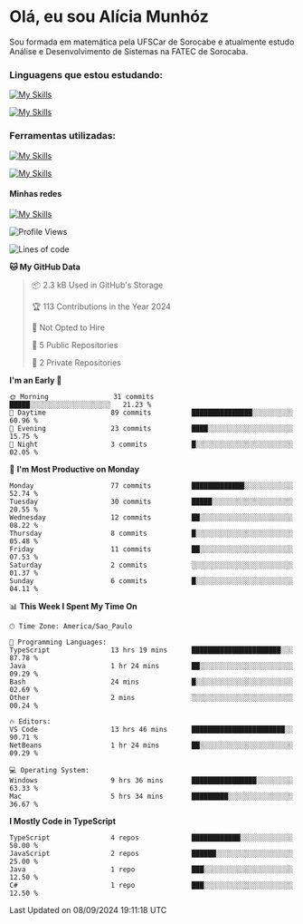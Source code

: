# Olá, eu sou Alícia Munhóz

<p>Sou formada em matemática pela UFSCar de Sorocabe e atualmente estudo Análise e Desenvolvimento de Sistemas na FATEC de Sorocaba.</p>

### Linguagens que estou estudando:

[![My Skills](https://skillicons.dev/icons?i=js,ts,html,css)](https://skillicons.dev)


[![My Skills](https://skillicons.dev/icons?i=nodejs,java,py,latex)](https://skillicons.dev)

### Ferramentas utilizadas:

[![My Skills](https://skillicons.dev/icons?i=vscode,discord,figma,git)](https://skillicons.dev)

[![My Skills](https://skillicons.dev/icons?i=github,gmail,mongodb,sublime)](https://skillicons.dev)

#### Minhas redes
[![My Skills](https://skillicons.dev/icons?i=linkedin)](https://www.linkedin.com/in/aliciamunhozfrancodecamargo/)

<!--START_SECTION:waka-->
![Profile Views](http://img.shields.io/badge/Profile%20Views-40-blue)

![Lines of code](https://img.shields.io/badge/From%20Hello%20World%20I%27ve%20Written-41.4%20thousand%20lines%20of%20code-blue)

**🐱 My GitHub Data** 

> 📦 2.3 kB Used in GitHub's Storage 
 > 
> 🏆 113 Contributions in the Year 2024
 > 
> 🚫 Not Opted to Hire
 > 
> 📜 5 Public Repositories 
 > 
> 🔑 2 Private Repositories 
 > 
**I'm an Early 🐤** 

```text
🌞 Morning                31 commits          █████░░░░░░░░░░░░░░░░░░░░   21.23 % 
🌆 Daytime                89 commits          ███████████████░░░░░░░░░░   60.96 % 
🌃 Evening                23 commits          ████░░░░░░░░░░░░░░░░░░░░░   15.75 % 
🌙 Night                  3 commits           █░░░░░░░░░░░░░░░░░░░░░░░░   02.05 % 
```
📅 **I'm Most Productive on Monday** 

```text
Monday                   77 commits          █████████████░░░░░░░░░░░░   52.74 % 
Tuesday                  30 commits          █████░░░░░░░░░░░░░░░░░░░░   20.55 % 
Wednesday                12 commits          ██░░░░░░░░░░░░░░░░░░░░░░░   08.22 % 
Thursday                 8 commits           █░░░░░░░░░░░░░░░░░░░░░░░░   05.48 % 
Friday                   11 commits          ██░░░░░░░░░░░░░░░░░░░░░░░   07.53 % 
Saturday                 2 commits           ░░░░░░░░░░░░░░░░░░░░░░░░░   01.37 % 
Sunday                   6 commits           █░░░░░░░░░░░░░░░░░░░░░░░░   04.11 % 
```


📊 **This Week I Spent My Time On** 

```text
🕑︎ Time Zone: America/Sao_Paulo

💬 Programming Languages: 
TypeScript               13 hrs 19 mins      ██████████████████████░░░   87.78 % 
Java                     1 hr 24 mins        ██░░░░░░░░░░░░░░░░░░░░░░░   09.29 % 
Bash                     24 mins             █░░░░░░░░░░░░░░░░░░░░░░░░   02.69 % 
Other                    2 mins              ░░░░░░░░░░░░░░░░░░░░░░░░░   00.24 % 

🔥 Editors: 
VS Code                  13 hrs 46 mins      ███████████████████████░░   90.71 % 
NetBeans                 1 hr 24 mins        ██░░░░░░░░░░░░░░░░░░░░░░░   09.29 % 

💻 Operating System: 
Windows                  9 hrs 36 mins       ████████████████░░░░░░░░░   63.33 % 
Mac                      5 hrs 34 mins       █████████░░░░░░░░░░░░░░░░   36.67 % 
```

**I Mostly Code in TypeScript** 

```text
TypeScript               4 repos             ████████████░░░░░░░░░░░░░   50.00 % 
JavaScript               2 repos             ██████░░░░░░░░░░░░░░░░░░░   25.00 % 
Java                     1 repo              ███░░░░░░░░░░░░░░░░░░░░░░   12.50 % 
C#                       1 repo              ███░░░░░░░░░░░░░░░░░░░░░░   12.50 % 
```




 Last Updated on 08/09/2024 19:11:18 UTC
<!--END_SECTION:waka-->
